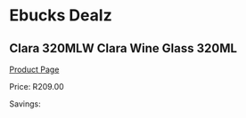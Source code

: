 
# Ebucks Dealz
## Clara 320MLW Clara Wine Glass 320ML
[Product Page](https://www.ebucks.com/web/shop/productSelected.do?prodId=1205760274&catId=714962196)

Price: R209.00

Savings: 


	